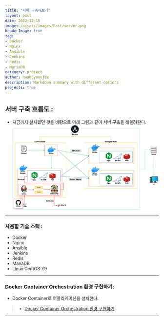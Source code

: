 ```yaml
---
title: "서버 구축해보기"
layout: post
date: 2022-12-15
image: /assets/images/Post/server.png
headerImage: true
tag: 
- Docker
- Nginx
- Ansible
- Jenkins
- Redis
- MariaDB
category: project
author: hwangyoonjae
description: Markdown summary with different options
projects: true
---
```


## 서버 구축 흐름도 :
- 지금까지 설치했던 것을 바탕으로 아래 그림과 같이 서버 구축을 해볼려한다.
[![Screenshot](../assets/images/Project/%EC%84%9C%EB%B2%84%20%ED%9D%90%EB%A6%84%EB%8F%84.PNG)](../assets/images/Project/%EC%84%9C%EB%B2%84%20%ED%9D%90%EB%A6%84%EB%8F%84.PNG)

* * *

### 사용할 기술 스택 :
- Docker
- Nginx
- Ansible
- Jenkins
- Redis
- MariaDB
- Linux CentOS 7.9

* * *

### Docker Container Orchestration 환경 구현하기:
- Docker Container로 어플리케이션을 설치한다.
> * [Docker Container Orchestration 환경 구현하기](https://hwangyoonjae.github.io/Docker-Container-Orchestration-%ED%99%98%EA%B2%BD-%EA%B5%AC%ED%98%84%ED%95%98%EA%B8%B0/ "Docker Container Orchestration 환경 구현하기")

* * *